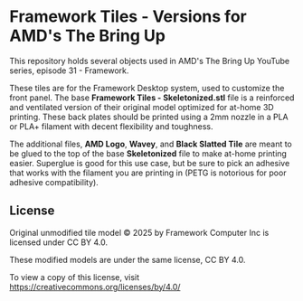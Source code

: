 # Framework Tiles - Versions for AMD's The Bring Up

This repository holds several objects used in AMD's The Bring Up YouTube series, episode 31 - Framework.

These tiles are for the Framework Desktop system, used to customize the front panel. The base **Framework Tiles - Skeletonized.stl** file is a reinforced and ventilated version of their original model optimized for at-home 3D printing. These back plates should be printed using a 2mm nozzle in a PLA or PLA+ filament with decent flexibility and toughness.

The additional files, **AMD Logo**, **Wavey**, and **Black Slatted Tile** are meant to be glued to the top of the base **Skeletonized** file to make at-home printing easier. Superglue is good for this use case, but be sure to pick an adhesive that works with the filament you are printing in (PETG is notorious for poor adhesive compatibility).

## License

Original unmodified tile model © 2025 by Framework Computer Inc is licensed under CC BY 4.0.

These modified models are under the same license, CC BY 4.0.

To view a copy of this license, visit https://creativecommons.org/licenses/by/4.0/
